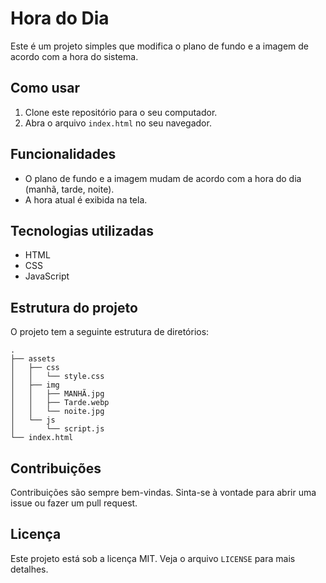 # Hora do Dia

Este é um projeto simples que modifica o plano de fundo e a imagem de acordo com a hora do sistema.

## Como usar

1. Clone este repositório para o seu computador.
2. Abra o arquivo `index.html` no seu navegador.

## Funcionalidades

- O plano de fundo e a imagem mudam de acordo com a hora do dia (manhã, tarde, noite).
- A hora atual é exibida na tela.

## Tecnologias utilizadas

- HTML
- CSS
- JavaScript

## Estrutura do projeto

O projeto tem a seguinte estrutura de diretórios:

```
.
├── assets
│   ├── css
│   │   └── style.css
│   ├── img
│   │   ├── MANHÃ.jpg
│   │   ├── Tarde.webp
│   │   └── noite.jpg
│   └── js
│       └── script.js
└── index.html
```

## Contribuições

Contribuições são sempre bem-vindas. Sinta-se à vontade para abrir uma issue ou fazer um pull request.

## Licença

Este projeto está sob a licença MIT. Veja o arquivo `LICENSE` para mais detalhes.
